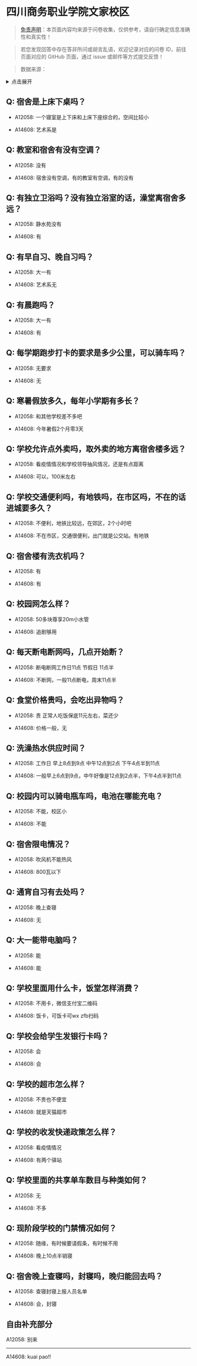 # 四川商务职业学院文家校区

> [免责声明](https://colleges.chat/#_3)：本页面内容均来源于问卷收集，仅供参考，请自行确定信息准确性和真实性！

> 若您发现回答中存在答非所问或胡言乱语，欢迎记录对应的问卷 ID，前往页面对应的 GitHub 页面，通过 issue 或邮件等方式提交反馈！

> 数据来源：

<details><summary>点击展开</summary>
<ul>
<li>A12058: 匿名 (2022 年 06 月)</li>
<li>A14608: 匿名 (2022 年 07 月)</li>
</ul>
</details>

## Q: 宿舍是上床下桌吗？

- A12058: 一个寝室是上下床和上床下座综合的，空间比较小

- A14608: 艺术系是

## Q: 教室和宿舍有没有空调？

- A12058: 没有

- A14608: 宿舍没有空调，有的教室有空调，有的没有

## Q: 有独立卫浴吗？没有独立浴室的话，澡堂离宿舍多远？

- A12058: 静水苑没有

- A14608: 有

## Q: 有早自习、晚自习吗？

- A12058: 大一有

- A14608: 艺术系无

## Q: 有晨跑吗？

- A12058: 大一有

- A14608: 有

## Q: 每学期跑步打卡的要求是多少公里，可以骑车吗？

- A12058: 无要求

- A14608: 无

## Q: 寒暑假放多久，每年小学期有多长？

- A12058: 和其他学校差不多吧

- A14608: 今年暑假2个月零3天

## Q: 学校允许点外卖吗，取外卖的地方离宿舍楼多远？

- A12058: 看疫情情况和学校领导抽风情况，还是有点距离

- A14608: 可以，100米左右

## Q: 学校交通便利吗，有地铁吗，在市区吗，不在的话进城要多久？

- A12058: 不便利，地铁比较远，在郊区，2个小时吧

- A14608: 不在市区，交通很便利，出门就是公交站。有地铁

## Q: 宿舍楼有洗衣机吗？

- A12058: 有

- A14608: 有

## Q: 校园网怎么样？

- A12058: 50多块尊享20m小水管

- A14608: 追剧够用

## Q: 每天断电断网吗，几点开始断？

- A12058: 断电断网工作日11点 节假日 11点半

- A14608: 不断网，一般11点断电，周末11点半

## Q: 食堂价格贵吗，会吃出异物吗？

- A12058: 贵 正常人吃饭保底11元左右，菜还少

- A14608: 价格一般，无

## Q: 洗澡热水供应时间？

- A12058: 工作日 早上8点到9点 中午12点到2点 下午4点半到11点

- A14608: 一般早上6点到9点，中午好像是12点到2点半，下午4点半到11点

## Q: 校园内可以骑电瓶车吗，电池在哪能充电？

- A12058: 不能，校区小

- A14608: 不能

## Q: 宿舍限电情况？

- A12058: 吹风机不能热风

- A14608: 800瓦以下

## Q: 通宵自习有去处吗？

- A12058: 晚上查寝

- A14608: 无

## Q: 大一能带电脑吗？

- A12058: 能

- A14608: 能

## Q: 学校里面用什么卡，饭堂怎样消费？

- A12058: 不用卡，微信支付宝二维码

- A14608: 饭卡，可饭卡可wx zfb扫码

## Q: 学校会给学生发银行卡吗？

- A12058: 会

- A14608: 会

## Q: 学校的超市怎么样？

- A12058: 不贵也不便宜

- A14608: 就是天猫超市

## Q: 学校的收发快递政策怎么样？

- A12058: 看疫情情况

- A14608: 有两个驿站

## Q: 学校里面的共享单车数目与种类如何？

- A12058: 无

- A14608: 不多

## Q: 现阶段学校的门禁情况如何？

- A12058: 随缘，有时候要请假条，有时候不用

- A14608: 晚上10点半销寝

## Q: 宿舍晚上查寝吗，封寝吗，晚归能回去吗？

- A12058: 查寝封寝上报人员名单

- A14608: 会，封寝

## 自由补充部分

A12058: 别来

***

A14608: kuai pao!!